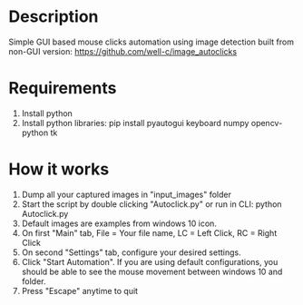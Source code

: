 # Description
Simple GUI based mouse clicks automation using image detection built from non-GUI version: https://github.com/well-c/image_autoclicks

# Requirements
1) Install python
2) Install python libraries:
   pip install pyautogui keyboard numpy opencv-python tk

# How it works
1. Dump all your captured images in "input_images" folder
2. Start the script by double clicking "Autoclick.py" or run in CLI: python Autoclick.py
3. Default images are examples from windows 10 icon. 
4. On first "Main" tab, File = Your file name, LC = Left Click, RC = Right Click 
5. On second "Settings" tab, configure your desired settings.
6. Click "Start Automation". If you are using default configurations, you should be able to see the mouse movement between windows 10 and folder.
7. Press "Escape" anytime to quit
